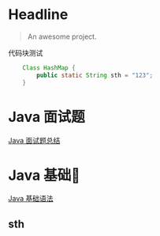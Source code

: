 # Headline

> An awesome project.

代码块测试
```java
	Class HashMap {	
		public static String sth = "123";
	}
```

# Java 面试题
[Java 面试题总结](/Java面试题/)

# Java 基础🎈
[Java 基础语法](/java-base/)

## sth